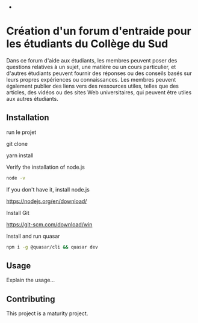 -

# Création d'un forum d'entraide pour les étudiants du Collège du Sud

Dans ce forum d'aide aux étudiants, les membres peuvent poser des questions relatives à un sujet, une matière ou un cours particulier, et d'autres étudiants peuvent fournir des réponses ou des conseils basés sur leurs propres expériences ou connaissances. Les membres peuvent également publier des liens vers des ressources utiles, telles que des articles, des vidéos ou des sites Web universitaires, qui peuvent être utiles aux autres étudiants.

## Installation
run le projet 



git clone 

yarn install

Verify the installation of node.js

```bash
node -v
```

If you don't have it, install node.js

https://nodejs.org/en/download/

Install Git

https://git-scm.com/download/win


Install and run quasar

```bash
npm i -g @quasar/cli && quasar dev
```

## Usage

Explain the usage...

## Contributing

This project is a maturity project.
